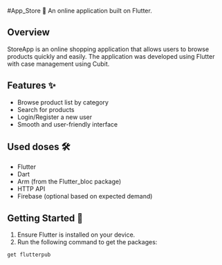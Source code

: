 #App_Store 🛒
An online application built on Flutter.
## Overview
StoreApp is an online shopping application that allows users to browse products quickly and easily. The application was developed using Flutter with case management using Cubit.
## Features ✨
- Browse product list by category
- Search for products
- Login/Register a new user
- Smooth and user-friendly interface
## Used doses 🛠
- Flutter
- Dart
- Arm (from the Flutter_bloc package)
- HTTP API
- Firebase (optional based on expected demand)
## Getting Started 🚀
1. Ensure Flutter is installed on your device.
2. Run the following command to get the packages:
``` bash
get flutterpub
